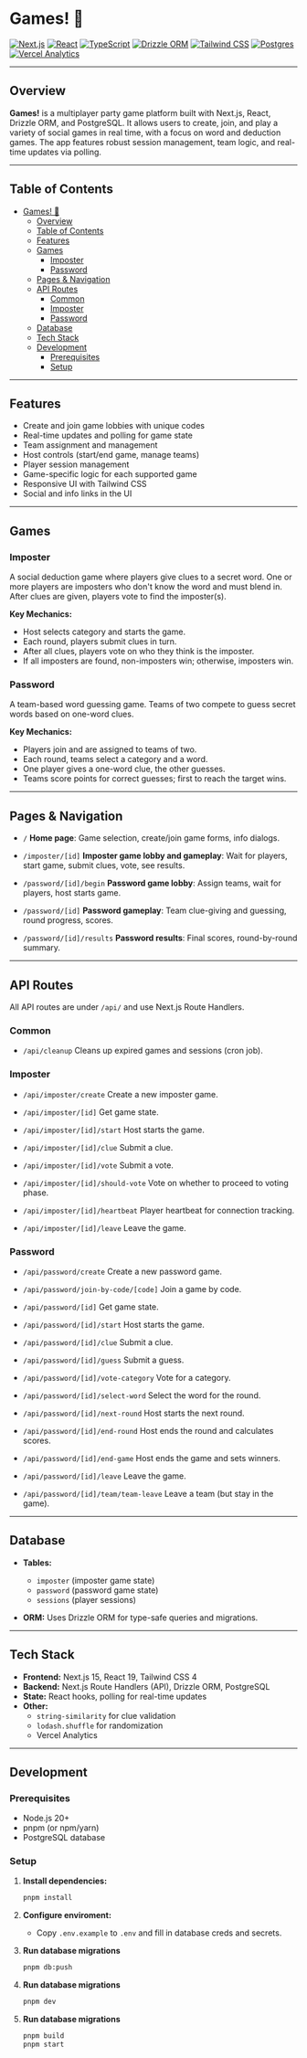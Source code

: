 # Games! 🎲

[![Next.js](https://img.shields.io/badge/Next.js-15-blue?logo=nextdotjs)](https://nextjs.org/)
[![React](https://img.shields.io/badge/React-19-blue?logo=react)](https://react.dev/)
[![TypeScript](https://img.shields.io/badge/TypeScript-5.8-blue?logo=typescript)](https://www.typescriptlang.org/)
[![Drizzle ORM](https://img.shields.io/badge/Drizzle%20ORM-0.41-blue?logo=drizzle)](https://orm.drizzle.team/)
[![Tailwind CSS](https://img.shields.io/badge/Tailwind_CSS-4.0-blue?logo=tailwindcss)](https://tailwindcss.com/)
[![Postgres](https://img.shields.io/badge/Postgres-3.4-blue?logo=postgresql)](https://www.postgresql.org/)
[![Vercel Analytics](https://img.shields.io/badge/Vercel_Analytics-1.5-blue?logo=vercel)](https://vercel.com/analytics)

---

## Overview

**Games!** is a multiplayer party game platform built with Next.js, React, Drizzle ORM, and PostgreSQL. It allows users to create, join, and play a variety of social games in real time, with a focus on word and deduction games. The app features robust session management, team logic, and real-time updates via polling.

---

## Table of Contents

- [Games! 🎲](#games-)
  - [Overview](#overview)
  - [Table of Contents](#table-of-contents)
  - [Features](#features)
  - [Games](#games)
    - [Imposter](#imposter)
    - [Password](#password)
  - [Pages \& Navigation](#pages--navigation)
  - [API Routes](#api-routes)
    - [Common](#common)
    - [Imposter](#imposter-1)
    - [Password](#password-1)
  - [Database](#database)
  - [Tech Stack](#tech-stack)
  - [Development](#development)
    - [Prerequisites](#prerequisites)
    - [Setup](#setup)

---

## Features

- Create and join game lobbies with unique codes
- Real-time updates and polling for game state
- Team assignment and management
- Host controls (start/end game, manage teams)
- Player session management
- Game-specific logic for each supported game
- Responsive UI with Tailwind CSS
- Social and info links in the UI

---

## Games

### Imposter

A social deduction game where players give clues to a secret word. One or more players are imposters who don't know the word and must blend in. After clues are given, players vote to find the imposter(s).

**Key Mechanics:**
- Host selects category and starts the game.
- Each round, players submit clues in turn.
- After all clues, players vote on who they think is the imposter.
- If all imposters are found, non-imposters win; otherwise, imposters win.

### Password

A team-based word guessing game. Teams of two compete to guess secret words based on one-word clues.

**Key Mechanics:**
- Players join and are assigned to teams of two.
- Each round, teams select a category and a word.
- One player gives a one-word clue, the other guesses.
- Teams score points for correct guesses; first to reach the target wins.

---

## Pages & Navigation

- `/`
  **Home page**: Game selection, create/join game forms, info dialogs.

- `/imposter/[id]`
  **Imposter game lobby and gameplay**: Wait for players, start game, submit clues, vote, see results.

- `/password/[id]/begin`
  **Password game lobby**: Assign teams, wait for players, host starts game.

- `/password/[id]`
  **Password gameplay**: Team clue-giving and guessing, round progress, scores.

- `/password/[id]/results`
  **Password results**: Final scores, round-by-round summary.

---

## API Routes

All API routes are under `/api/` and use Next.js Route Handlers.

### Common

- `/api/cleanup`
  Cleans up expired games and sessions (cron job).

### Imposter

- `/api/imposter/create`
  Create a new imposter game.

- `/api/imposter/[id]`
  Get game state.

- `/api/imposter/[id]/start`
  Host starts the game.

- `/api/imposter/[id]/clue`
  Submit a clue.

- `/api/imposter/[id]/vote`
  Submit a vote.

- `/api/imposter/[id]/should-vote`
  Vote on whether to proceed to voting phase.

- `/api/imposter/[id]/heartbeat`
  Player heartbeat for connection tracking.

- `/api/imposter/[id]/leave`
  Leave the game.

### Password

- `/api/password/create`
  Create a new password game.

- `/api/password/join-by-code/[code]`
  Join a game by code.

- `/api/password/[id]`
  Get game state.

- `/api/password/[id]/start`
  Host starts the game.

- `/api/password/[id]/clue`
  Submit a clue.

- `/api/password/[id]/guess`
  Submit a guess.

- `/api/password/[id]/vote-category`
  Vote for a category.

- `/api/password/[id]/select-word`
  Select the word for the round.

- `/api/password/[id]/next-round`
  Host starts the next round.

- `/api/password/[id]/end-round`
  Host ends the round and calculates scores.

- `/api/password/[id]/end-game`
  Host ends the game and sets winners.

- `/api/password/[id]/leave`
  Leave the game.

- `/api/password/[id]/team/team-leave`
  Leave a team (but stay in the game).

---

## Database

- **Tables:**
  - `imposter` (imposter game state)
  - `password` (password game state)
  - `sessions` (player sessions)

- **ORM:**
  Uses Drizzle ORM for type-safe queries and migrations.

---

## Tech Stack

- **Frontend:** Next.js 15, React 19, Tailwind CSS 4
- **Backend:** Next.js Route Handlers (API), Drizzle ORM, PostgreSQL
- **State:** React hooks, polling for real-time updates
- **Other:**
  - `string-similarity` for clue validation
  - `lodash.shuffle` for randomization
  - Vercel Analytics

---

## Development

### Prerequisites

- Node.js 20+
- pnpm (or npm/yarn)
- PostgreSQL database

### Setup

1. **Install dependencies:**
   ```sh
   pnpm install
   ```

2. **Configure enviroment:**
    - Copy `.env.example` to `.env` and fill in database creds and secrets.

3. **Run database migrations**
    ```sh
    pnpm db:push
    ```

4. **Run database migrations**
    ```sh
    pnpm dev
    ```

5. **Run database migrations**
    ```sh
    pnpm build
    pnpm start
    ```

